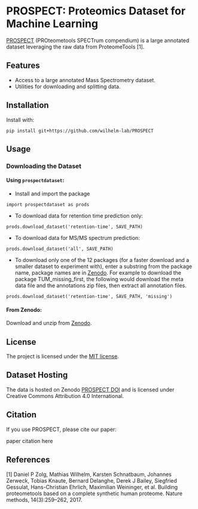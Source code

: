 # PROSPECT: Proteomics Dataset for Machine Learning

[PROSPECT](https://doi.org/10.5281/zenodo.6602020) (PROteometools SPECTrum compendium) is a large annotated dataset leveraging the raw data from ProteomeTools [1].

## Features

* Access to a large annotated Mass Spectrometry dataset.
* Utilities for downloading and splitting data.

## Installation

Install with:

```
pip install git+https://github.com/wilhelm-lab/PROSPECT
```
    
## Usage


### Downloading the Dataset

#### Using `prospectdataset`:

- Install and import the package

```
import prospectdataset as prods 
```

- To download data for retention time prediction only:
```
prods.download_dataset('retention-time', SAVE_PATH)
```

- To download data for MS/MS spectrum prediction:
```
prods.download_dataset('all', SAVE_PATH)
```

- To download only one of the 12 packages (for a faster download and a smaller dataset to experiment with), enter a substring from the package name, package names are in [Zenodo](https://doi.org/10.5281/zenodo.6602020). For example to download the package TUM_missing_first, the following would download the meta data file and the annotations zip files, then extract all annotation files.
```
prods.download_dataset('retention-time', SAVE_PATH, 'missing') 
```

#### From Zenodo:

Download and unzip from [Zenodo](https://doi.org/10.5281/zenodo.6602020).

## License

The project is licensed under the [MIT license](https://github.com/wilhelm-lab/PROSPECT/blob/main/LICENSE).

## Dataset Hosting

The data is hosted on Zenodo [PROSPECT DOI](https://doi.org/10.5281/zenodo.6602020) and is licensed under Creative Commons Attribution 4.0 International.

## Citation

If you use PROSPECT, please cite our paper:

paper citation here

## References

[1] Daniel P Zolg, Mathias Wilhelm, Karsten Schnatbaum, Johannes Zerweck, Tobias Knaute, Bernard Delanghe, Derek J Bailey, Siegfried Gessulat, Hans-Christian Ehrlich, Maximilian Weininger, et al. Building proteometools based on a complete synthetic human proteome. Nature methods, 14(3):259–262, 2017.
